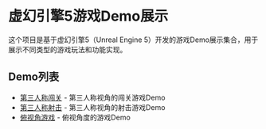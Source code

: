 # 虚幻引擎5游戏Demo展示

这个项目是基于虚幻引擎5（Unreal Engine 5）开发的游戏Demo展示集合，用于展示不同类型的游戏玩法和功能实现。

## Demo列表

- [第三人称闯关](./ThirdPersonPlatformer.md) - 第三人称视角的闯关游戏Demo
- [第三人称射击](./ThirdPersonShooter.md) - 第三人称视角的射击游戏Demo
- [俯视角游戏](./TopDownGame.md) - 俯视角度的游戏Demo